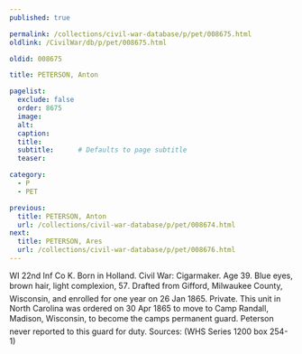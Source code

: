 ```yaml
---
published: true

permalink: /collections/civil-war-database/p/pet/008675.html
oldlink: /CivilWar/db/p/pet/008675.html

oldid: 008675

title: PETERSON, Anton

pagelist:
  exclude: false
  order: 8675
  image: 
  alt:
  caption:
  title:
  subtitle:      # Defaults to page subtitle
  teaser:

category: 
  - P 
  - PET

previous:
  title: PETERSON, Anton
  url: /collections/civil-war-database/p/pet/008674.html  
next:
  title: PETERSON, Ares
  url: /collections/civil-war-database/p/pet/008676.html   
---
```

WI 22nd Inf Co K. Born in Holland. Civil War: Cigarmaker. Age 39. Blue eyes, brown hair, light complexion, 5&#146;7&#148;. Drafted from Gifford, Milwaukee County, Wisconsin, and enrolled for one year on 26 Jan 1865. Private. This unit in North Carolina was ordered on 30 Apr 1865 to move to Camp Randall, Madison, Wisconsin, to become the camp&#146;s permanent guard. Peterson never reported to this guard for duty. Sources: (WHS Series 1200 box 254-1)